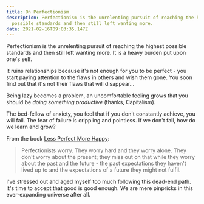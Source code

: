 ```yaml
---
title: On Perfectionism
description: Perfectionism is the unrelenting pursuit of reaching the highest
  possible standards and then still left wanting more.
date: 2021-02-16T09:03:35.147Z
---
```

Perfectionism is the unrelenting pursuit of reaching the highest possible standards and then still left wanting more.  It is a heavy burden put upon one's self.  

It ruins relationships because it's not enough for you to be perfect - you start paying attention to the flaws in others and wish them gone.  You soon find out that it's not their flaws that will disappear...

Being lazy becomes a problem, an uncomfortable feeling grows that you should be *doing something productive* (thanks, Capitalism).

The bed-fellow of anxiety, you feel that if you don't constantly achieve, you will fail.  The fear of failure is crippling and pointless.  If we don't fail, how do we learn and grow?

From the book [Less Perfect More Happy](https://smile.amazon.co.uk/Less-Perfect-More-Happy-Chris/dp/0957612370):

> Perfectionists worry.  They worry hard and they worry alone.  They don't worry about the present; they miss out on that while they worry about the past and the future - the past expectations they haven't lived up to and the expectations of a future they might not fulfil.

I've stressed out and aged myself too much following this dead-end path.  It's time to accept that good is good enough.  We are mere pinpricks in this ever-expanding universe after all.